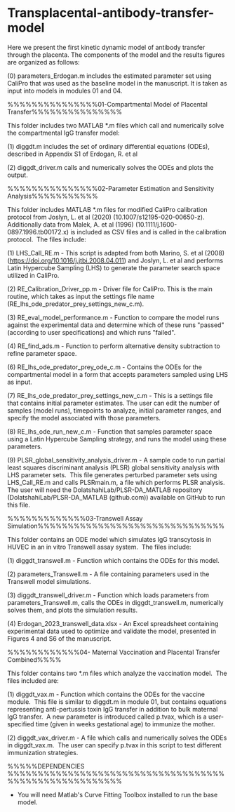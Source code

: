 # Transplacental-antibody-transfer-model
Here we present the first kinetic dynamic model of antibody transfer through the placenta. The components of the model and the results figures are organized as follows:

(0) parameters_Erdogan.m includes the estimated parameter set using CaliPro that was used as the baseline model in the manuscript.  It is taken as input into models in modules 01 and 04.

%%%%%%%%%%%%%%%01-Compartmental Model of Placental Transfer%%%%%%%%%%%%%%%

This folder includes two MATLAB *.m files which call and numerically solve the compartmental IgG transfer model:

(1) diggdt.m includes the set of ordinary differential equations (ODEs), described in Appendix S1 of Erdogan, R. et al

(2) diggdt_driver.m calls and numerically solves the ODEs and plots the output.

%%%%%%%%%%%%%%%02-Parameter Estimation and Sensitivity Analysis%%%%%%%%%%%

This folder includes MATLAB *.m files for modified CaliPro calibration protocol from Joslyn, L. et al (2020) (10.1007/s12195-020-00650-z). Additionally data from Malek, A. et al (1996) (10.1111/j.1600-0897.1996.tb00172.x) is included as CSV files and is called in the calibration protocol.  The files include:

(1) LHS_Call_RE.m - This script is adapted from both Marino, S. et al (2008) (https://doi.org/10.1016/j.jtbi.2008.04.011) and Joslyn, L. et al and performs Latin Hypercube Sampling (LHS) to generate the parameter search space utilized in CaliPro.

(2) RE_Calibration_Driver_pp.m - Driver file for CaliPro. This is the main routine, which takes as input the settings file name (RE_lhs_ode_predator_prey_settings_new_c.m). 

(3) RE_eval_model_performance.m - Function to compare the model runs against the experimental data and determine which of these runs "passed" (according to user specifications) and which runs "failed".

(4) RE_find_ads.m - Function to perform alternative density subtraction to refine parameter space.

(6) RE_lhs_ode_predator_prey_ode_c.m - Contains the ODEs for the compartmental model in a form that accepts parameters sampled using LHS as input.

(7) RE_lhs_ode_predator_prey_settings_new_c.m - This is a settings file that contains initial parameter estimates. The user can edit the number of samples (model runs), timepoints to analyze, initial parameter ranges, and specify the model associated with those parameters.

(8) RE_lhs_ode_run_new_c.m - Function that samples parameter space using a Latin Hypercube Sampling strategy, and runs the model using these parameters.  

(9) PLSR_global_sensitivity_analysis_driver.m - A sample code to run partial least squares discriminant analysis (PLSR) global sensitivity analysis with LHS parameter sets.  This file generates perturbed parameter sets using LHS_Call_RE.m and calls PLSRmain.m, a file which performs PLSR analysis.  The user will need the DolatshahiLab/PLSR-DA_MATLAB repository (DolatshahiLab/PLSR-DA_MATLAB (github.com)) available on GitHub to run this file.

%%%%%%%%%%%%%03-Transwell Assay Simulation%%%%%%%%%%%%%%%%%%%%%%%%%%%%%%%

This folder contains an ODE model which simulates IgG transcytosis in HUVEC in an in vitro Transwell assay system.  The files include:

(1) diggdt_transwell.m - Function which contains the ODEs for this model.

(2) parameters_Transwell.m - A file containing parameters used in the Transwell model simulations.

(3) diggdt_transwell_driver.m - Function which loads parameters from parameters_Transwell.m, calls the ODEs in diggdt_transwell.m, numerically solves them, and plots the simulation results.

(4) Erdogan_2023_transwell_data.xlsx - An Excel spreadsheet containing experimental data used to optimize and validate the model, presented in Figures 4 and S6 of the manuscript.

%%%%%%%%%%%%04- Maternal Vaccination and Placental Transfer Combined%%%%

This folder contains two *.m files which analyze the vaccination model.  The files included are:

(1) diggdt_vax.m - Function which contains the ODEs for the vaccine module.  This file is similar to diggdt.m in module 01, but contains equations representing anti-pertussis toxin IgG transfer in addition to bulk maternal IgG transfer.  A new parameter is introduced called p.tvax, which is a user-specified time (given in weeks gestational age) to immunize the mother.

(2) diggdt_vax_driver.m - A file which calls and numerically solves the ODEs in diggdt_vax.m.  The user can specify p.tvax in this script to test different immunization strategies.

%%%%%DEPENDENCIES %%%%%%%%%%%%%%%%%%%%%%%%%%%%%%%%%%%%%%%%%%%%%%%%%%%%%%%

- You will need Matlab's Curve Fitting Toolbox installed to run the base model.

